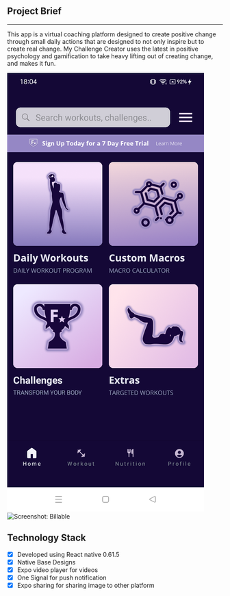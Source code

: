 ## Project Brief

----

This app is a virtual coaching platform designed to create positive change through small daily actions that are designed to not only inspire but to create real change. My Challenge Creator uses the latest in positive psychology and gamification to take heavy lifting out of creating change, and makes it fun.

![Screenshot](https://github.com/tbiinfotech/FitnessApp-Android/blob/main/Images/screen%20(4).png)
![Screenshot: Billable](https://github.com/tbiinfotech/FitnessApp-Android/blob/main/Images/screen%20(3).png)

## Technology Stack

- [x] Developed using React native 0.61.5
- [x] Native Base Designs
- [x] Expo video player for videos 
- [x] One Signal for push notification
- [x] Expo sharing for sharing image to other platform
